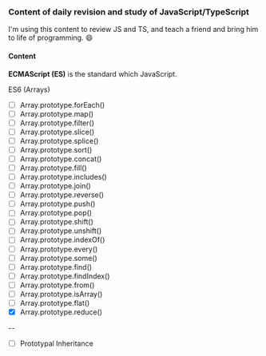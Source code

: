 ### Content of daily revision and study of JavaScript/TypeScript

I'm using this content to review JS and TS, and teach a friend and bring him to life of programming. :smile:

#### Content

**ECMAScript (ES)** is the standard which JavaScript.

ES6 (Arrays)
 - [ ] Array.prototype.forEach()
 - [ ] Array.prototype.map()
 - [ ] Array.prototype.filter()
 - [ ] Array.prototype.slice()
 - [ ] Array.prototype.splice()
 - [ ] Array.prototype.sort()
 - [ ] Array.prototype.concat()
 - [ ] Array.prototype.fill()
 - [ ] Array.prototype.includes()
 - [ ] Array.prototype.join()
 - [ ] Array.prototype.reverse()
 - [ ] Array.prototype.push()
 - [ ] Array.prototype.pop()
 - [ ] Array.prototype.shift()
 - [ ] Array.prototype.unshift()
 - [ ] Array.prototype.indexOf()
 - [ ] Array.prototype.every()
 - [ ] Array.prototype.some()
 - [ ] Array.prototype.find()
 - [ ] Array.prototype.findIndex()
 - [ ] Array.prototype.from()
 - [ ] Array.prototype.isArray()
 - [ ] Array.prototype.flat()
 - [x] Array.prototype.reduce()

--
- [ ] Prototypal Inheritance

